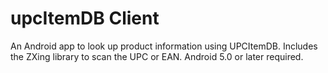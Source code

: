 # upcItemDB Client

An Android app to look up product information using UPCItemDB. Includes the ZXing library to scan the UPC or EAN.
Android 5.0 or later required.
